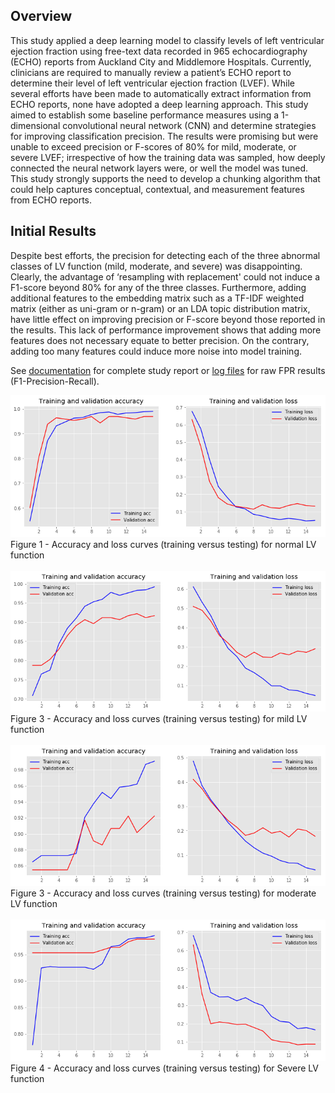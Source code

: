 ## Overview
This study applied a deep learning model to classify levels of left ventricular ejection fraction using free-text data recorded in 965 echocardiography (ECHO) reports from Auckland City and Middlemore Hospitals. Currently, clinicians are required to manually review a patient’s ECHO report to determine their level of left ventricular ejection fraction (LVEF). While several efforts have been made to automatically extract information from ECHO reports, none have adopted a deep learning approach. This study aimed to establish some baseline performance measures using a 1-dimensional convolutional neural network (CNN) and determine strategies for improving classification precision. The results were promising but were unable to exceed precision or F-scores of 80% for mild, moderate, or severe LVEF; irrespective of how the training data was sampled, how deeply connected the neural network layers were, or well the model was tuned. This study strongly supports the need to develop a chunking algorithm that could help captures conceptual, contextual, and measurement features from ECHO reports.

## Initial Results
Despite best efforts, the precision for detecting each of the three abnormal classes of LV function (mild, moderate, and severe) was disappointing. Clearly, the advantage of ‘resampling with replacement' could not induce a F1-score beyond 80% for any of the three classes. Furthermore, adding additional features to the embedding matrix such as a TF-IDF weighted matrix (either as uni-gram or n-gram) or an LDA topic distribution matrix, have little effect on improving precision or F-score beyond those reported in the results. This lack of performance improvement shows that adding more features does not necessary equate to better precision. On the contrary, adding too many features could induce more noise into model training.
 
See [documentation](https://github.com/billy-nz/EchoNLP/tree/master/docs) for complete study report or [log files](https://github.com/billy-nz/EchoNLP/blob/master/log/Top%20Resulte%20FPR.txt) for raw FPR results (F1-Precision-Recall).

![picture](/images/Normal_9689.png)
Figure 1 - Accuracy and loss curves (training versus testing) for normal LV function
<br><br>
![picture](/images/Mild_9171.png)
Figure 3 - Accuracy and loss curves (training versus testing) for mild LV function
<br><br>
![picture](/images/Moderate_9223.png)
Figure 3 - Accuracy and loss curves (training versus testing) for moderate LV function
<br><br>
![picture](/images/Severe_9793.png)
Figure 4 - Accuracy and loss curves (training versus testing) for Severe LV function
<br><br>
